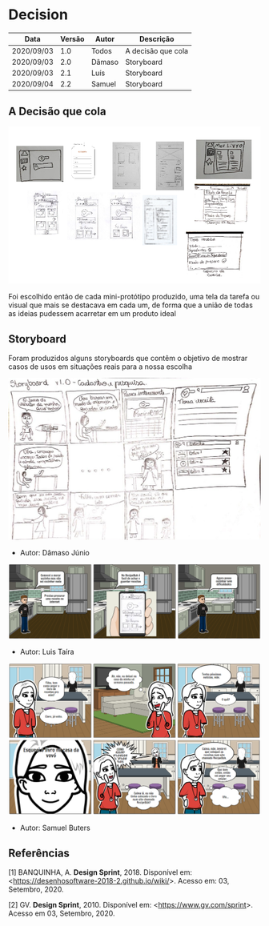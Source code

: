 # Decision

| Data |Versão| Autor | Descrição |
| ---- | ---- | ----- | --------- |
| 2020/09/03 | 1.0 | Todos | A decisão que cola |
| 2020/09/03 | 2.0 | Dâmaso | Storyboard |
| 2020/09/03 | 2.1 | Luís | Storyboard |
| 2020/09/04 | 2.2 | Samuel | Storyboard |

## A Decisão que cola

![](../assets/design_sprint/3-decision/20200903-todos.png)

<p> Foi escolhido então de cada mini-protótipo produzido, uma tela da tarefa ou visual que mais se destacava em cada um, de forma que a união de todas as ideias pudessem acarretar em um produto ideal </p>

## Storyboard

<p> Foram produzidos alguns storyboards que contêm o objetivo de mostrar casos de usos em situações reais para a nossa escolha </p>

![](../assets/design_sprint/3-decision/20200903-damaso.jpg)
- Autor: Dâmaso Júnio

![](../assets/design_sprint/3-decision/luis.png)
- Autor: Luis Taíra

![](../assets/design_sprint/3-decision/20200904-samuel.png)
- Autor: Samuel Buters

## Referências

[1] BANQUINHA, A. **Design Sprint**, 2018. Disponível em: <<https://desenhosoftware-2018-2.github.io/wiki/>>. Acesso em: 03, Setembro, 2020.

[2] GV. **Design Sprint**, 2010. Disponível em: <<https://www.gv.com/sprint>>. Acesso em 03, Setembro, 2020.
